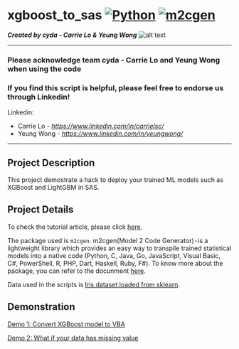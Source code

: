 # xgboost_to_sas [![Python](https://img.shields.io/badge/Program-Python-BLUE)](https://cydalytics.blogspot.com/) [![m2cgen](https://img.shields.io/badge/Package-Folium-GREEN)](https://cydalytics.blogspot.com/)
*<b>Created by cyda - Carrie Lo & Yeung Wong</b>*
![alt text](https://2.bp.blogspot.com/-JDCofS2Pvic/WxQCv_XstyI/AAAAAAAAABM/rWHKnG4ItnMULgmO_tWAuGTNL6kAexJlACK4BGAYYCw/s1000/tight%2Bbanner.png)

---------------------------------------------------------------------------------------------
### Please acknowledge <b>team cyda - Carrie Lo and Yeung Wong</b> when using the code

### If you find this script is helpful, please feel free to endorse us through Linkedin!
Linkedin:

* Carrie Lo - *https://www.linkedin.com/in/carrielsc/*
* Yeung Wong - *https://www.linkedin.com/in/yeungwong/*
---------------------------------------------------------------------------------------------
## Project Description
This project demostrate a hack to deploy your trained ML models such as XGBoost and LightGBM in SAS.

## Project Details
To check the tutorial article, please click [here](https://towardsdatascience.com/using-folium-to-generate-choropleth-map-with-customised-tooltips-12e4cec42af2).

The package used is `m2cgen`. m2cgen(Model 2 Code Generator) - is a lightweight library which provides an easy way to transpile trained statistical models into a native code (Python, C, Java, Go, JavaScript, Visual Basic, C#, PowerShell, R, PHP, Dart, Haskell, Ruby, F#). To know more about the package, you can refer to the docunment [here](https://pypi.org/project/m2cgen/).

Data used in the scripts is [Iris dataset loaded from sklearn](https://scikit-learn.org/stable/auto_examples/datasets/plot_iris_dataset.html). 

## Demonstration

[Demo 1: Convert XGBoost model to VBA](https://camo.githubusercontent.com/05a050621f46528cee4726adbebad05747bdb4f4/68747470733a2f2f312e62702e626c6f6773706f742e636f6d2f2d49385953677a747161346f2f587251344d6444705f64492f41414141414141414146412f6d625771412d5356454c7379586d586d4b4936307654764a436e55376c58423541434c63424741735948512f733634302f53637265656e73686f74253242323032302d30352d3038253242617425324231322e33322e3130253242414d2e706e67)


[Demo 2: What if your data has missing value](https://camo.githubusercontent.com/009fcc500544b6f1b1e05f2f38e107ac669d0dec/68747470733a2f2f312e62702e626c6f6773706f742e636f6d2f2d48714c54415a64654f6d342f58725132727643475230492f41414141414141414145302f6c7866654e564b42676245344d374a4d4262704c7444325f7351634e3843494c77434c63424741735948512f733634302f53637265656e73686f74253242323032302d30352d3038253242617425324231322e30332e3336253242414d2e706e67)

